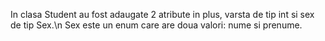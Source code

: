 In clasa Student au fost adaugate 2 atribute in plus, varsta de tip int si sex de tip Sex.\n
Sex este un enum care are doua valori: nume si prenume.
